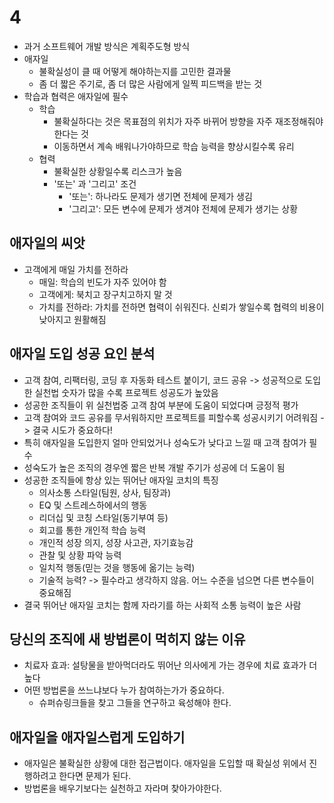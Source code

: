 # 4
- 과거 소프트웨어 개발 방식은 계획주도형 방식
- 애자일 
  - 불확실성이 클 때 어떻게 해야하는지를 고민한 결과물
  - 좀 더 짧은 주기로, 좀 더 많은 사람에게 일찍 피드백을 받는 것
- 학습과 협력은 애자일에 필수
  - 학습
    - 불확실하다는 것은 목표점의 위치가 자주 바뀌어 방향을 자주 재조정해줘야한다는 것
    - 이동하면서 계속 배워나가야하므로 학습 능력을 향상시킬수록 유리
  - 협력
    - 불확실한 상황일수록 리스크가 높음
    - '또는' 과 '그리고' 조건
      - '또는': 하나라도 문제가 생기면 전체에 문제가 생김
      - '그리고': 모든 변수에 문제가 생겨야 전체에 문제가 생기는 상황

## 애자일의 씨앗
- 고객에게 매일 가치를 전하라
  - 매일: 학습의 빈도가 자주 있어야 함
  - 고객에게: 북치고 장구치고하지 말 것
  - 가치를 전하라: 가치를 전하면 협력이 쉬워진다. 신뢰가 쌓일수록 협력의 비용이 낮아지고 원활해짐

## 애자일 도입 성공 요인 분석
- 고객 참여, 리팩터링, 코딩 후 자동화 테스트 붙이기, 코드 공유 -> 성공적으로 도입한 실천법 숫자가 많을 수록 프로젝트 성공도가 높았음
- 성공한 조직들이 위 실천법중 고객 참여 부분에 도움이 되었다며 긍정적 평가
- 고객 참여와 코드 공유를 무서워하지만 프로젝트를 피할수록 성공시키기 어려워짐 -> 결국 시도가 중요하다!
- 특히 애자일을 도입한지 얼마 안되었거나 성숙도가 낮다고 느낄 때 고객 참여가 필수
- 성숙도가 높은 조직의 경우엔 짧은 반복 개발 주기가 성공에 더 도움이 됨 
- 성공한 조직들에 항상 있는 뛰어난 애자일 코치의 특징
  - 의사소통 스타일(팀원, 상사, 팀장과)
  - EQ 및 스트레스하에서의 행동
  - 리더십 및 코칭 스타일(동기부여 등)
  - 회고를 통한 개인적 학습 능력
  - 개인적 성장 의지, 성장 사고관, 자기효능감
  - 관찰 및 상황 파악 능력
  - 일치적 행동(믿는 것을 행동에 옮기는 능력)
  - 기술적 능력? -> 필수라고 생각하지 않음. 어느 수준을 넘으면 다른 변수들이 중요해짐
- 결국 뛰어난 애자일 코치는 함께 자라기를 하는 사회적 소통 능력이 높은 사람

## 당신의 조직에 새 방법론이 먹히지 않는 이유
- 치료자 효과: 설탕물을 받아먹더라도 뛰어난 의사에게 가는 경우에 치료 효과가 더 높다
- 어떤 방법론을 쓰느냐보다 누가 참여하는가가 중요하다.
  - 슈퍼슈링크들을 찾고 그들을 연구하고 육성해야 한다.

## 애자일을 애자일스럽게 도입하기
- 애자일은 불확실한 상황에 대한 접근법이다. 애자일을 도입할 때 확실성 위에서 진행하려고 한다면 문제가 된다.
- 방법론을 배우기보다는 실천하고 자라며 찾아가야한다.
